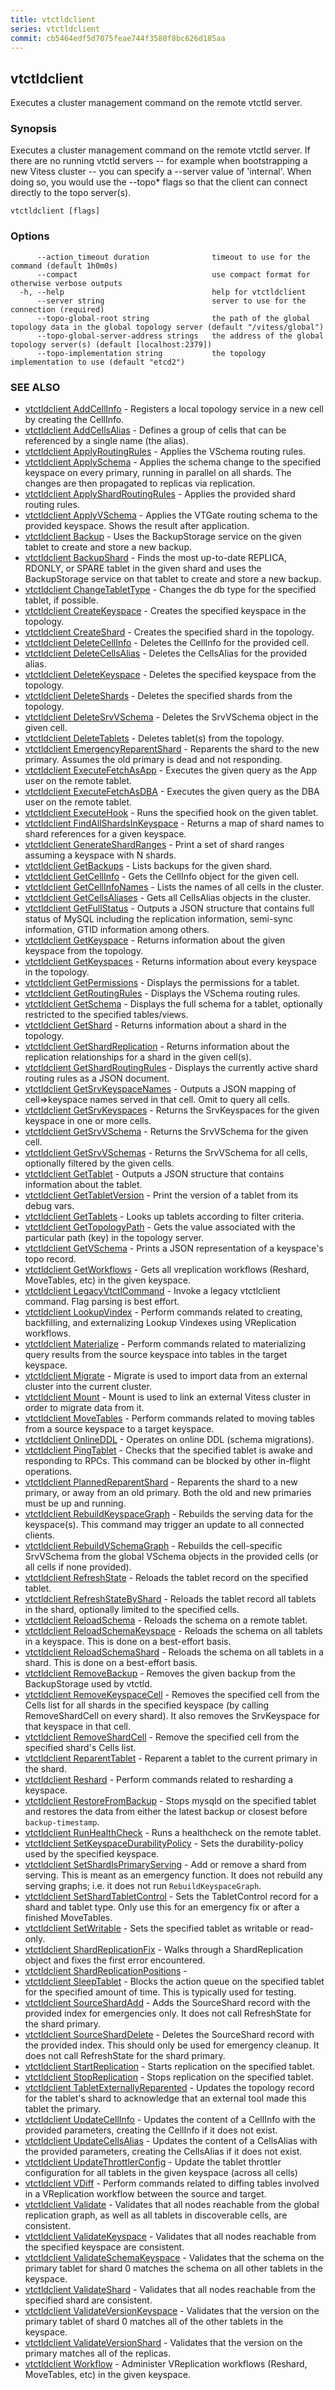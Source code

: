 ```yaml
---
title: vtctldclient
series: vtctldclient
commit: cb5464edf5d7075feae744f3580f8bc626d185aa
---
```

## vtctldclient

Executes a cluster management command on the remote vtctld server.

### Synopsis

Executes a cluster management command on the remote vtctld server.
If there are no running vtctld servers -- for example when bootstrapping
a new Vitess cluster -- you can specify a --server value of 'internal'.
When doing so, you would use the --topo* flags so that the client can
connect directly to the topo server(s).

```
vtctldclient [flags]
```

### Options

```
      --action_timeout duration              timeout to use for the command (default 1h0m0s)
      --compact                              use compact format for otherwise verbose outputs
  -h, --help                                 help for vtctldclient
      --server string                        server to use for the connection (required)
      --topo-global-root string              the path of the global topology data in the global topology server (default "/vitess/global")
      --topo-global-server-address strings   the address of the global topology server(s) (default [localhost:2379])
      --topo-implementation string           the topology implementation to use (default "etcd2")
```

### SEE ALSO

* [vtctldclient AddCellInfo](./vtctldclient_addcellinfo/)	 - Registers a local topology service in a new cell by creating the CellInfo.
* [vtctldclient AddCellsAlias](./vtctldclient_addcellsalias/)	 - Defines a group of cells that can be referenced by a single name (the alias).
* [vtctldclient ApplyRoutingRules](./vtctldclient_applyroutingrules/)	 - Applies the VSchema routing rules.
* [vtctldclient ApplySchema](./vtctldclient_applyschema/)	 - Applies the schema change to the specified keyspace on every primary, running in parallel on all shards. The changes are then propagated to replicas via replication.
* [vtctldclient ApplyShardRoutingRules](./vtctldclient_applyshardroutingrules/)	 - Applies the provided shard routing rules.
* [vtctldclient ApplyVSchema](./vtctldclient_applyvschema/)	 - Applies the VTGate routing schema to the provided keyspace. Shows the result after application.
* [vtctldclient Backup](./vtctldclient_backup/)	 - Uses the BackupStorage service on the given tablet to create and store a new backup.
* [vtctldclient BackupShard](./vtctldclient_backupshard/)	 - Finds the most up-to-date REPLICA, RDONLY, or SPARE tablet in the given shard and uses the BackupStorage service on that tablet to create and store a new backup.
* [vtctldclient ChangeTabletType](./vtctldclient_changetablettype/)	 - Changes the db type for the specified tablet, if possible.
* [vtctldclient CreateKeyspace](./vtctldclient_createkeyspace/)	 - Creates the specified keyspace in the topology.
* [vtctldclient CreateShard](./vtctldclient_createshard/)	 - Creates the specified shard in the topology.
* [vtctldclient DeleteCellInfo](./vtctldclient_deletecellinfo/)	 - Deletes the CellInfo for the provided cell.
* [vtctldclient DeleteCellsAlias](./vtctldclient_deletecellsalias/)	 - Deletes the CellsAlias for the provided alias.
* [vtctldclient DeleteKeyspace](./vtctldclient_deletekeyspace/)	 - Deletes the specified keyspace from the topology.
* [vtctldclient DeleteShards](./vtctldclient_deleteshards/)	 - Deletes the specified shards from the topology.
* [vtctldclient DeleteSrvVSchema](./vtctldclient_deletesrvvschema/)	 - Deletes the SrvVSchema object in the given cell.
* [vtctldclient DeleteTablets](./vtctldclient_deletetablets/)	 - Deletes tablet(s) from the topology.
* [vtctldclient EmergencyReparentShard](./vtctldclient_emergencyreparentshard/)	 - Reparents the shard to the new primary. Assumes the old primary is dead and not responding.
* [vtctldclient ExecuteFetchAsApp](./vtctldclient_executefetchasapp/)	 - Executes the given query as the App user on the remote tablet.
* [vtctldclient ExecuteFetchAsDBA](./vtctldclient_executefetchasdba/)	 - Executes the given query as the DBA user on the remote tablet.
* [vtctldclient ExecuteHook](./vtctldclient_executehook/)	 - Runs the specified hook on the given tablet.
* [vtctldclient FindAllShardsInKeyspace](./vtctldclient_findallshardsinkeyspace/)	 - Returns a map of shard names to shard references for a given keyspace.
* [vtctldclient GenerateShardRanges](./vtctldclient_generateshardranges/)	 - Print a set of shard ranges assuming a keyspace with N shards.
* [vtctldclient GetBackups](./vtctldclient_getbackups/)	 - Lists backups for the given shard.
* [vtctldclient GetCellInfo](./vtctldclient_getcellinfo/)	 - Gets the CellInfo object for the given cell.
* [vtctldclient GetCellInfoNames](./vtctldclient_getcellinfonames/)	 - Lists the names of all cells in the cluster.
* [vtctldclient GetCellsAliases](./vtctldclient_getcellsaliases/)	 - Gets all CellsAlias objects in the cluster.
* [vtctldclient GetFullStatus](./vtctldclient_getfullstatus/)	 - Outputs a JSON structure that contains full status of MySQL including the replication information, semi-sync information, GTID information among others.
* [vtctldclient GetKeyspace](./vtctldclient_getkeyspace/)	 - Returns information about the given keyspace from the topology.
* [vtctldclient GetKeyspaces](./vtctldclient_getkeyspaces/)	 - Returns information about every keyspace in the topology.
* [vtctldclient GetPermissions](./vtctldclient_getpermissions/)	 - Displays the permissions for a tablet.
* [vtctldclient GetRoutingRules](./vtctldclient_getroutingrules/)	 - Displays the VSchema routing rules.
* [vtctldclient GetSchema](./vtctldclient_getschema/)	 - Displays the full schema for a tablet, optionally restricted to the specified tables/views.
* [vtctldclient GetShard](./vtctldclient_getshard/)	 - Returns information about a shard in the topology.
* [vtctldclient GetShardReplication](./vtctldclient_getshardreplication/)	 - Returns information about the replication relationships for a shard in the given cell(s).
* [vtctldclient GetShardRoutingRules](./vtctldclient_getshardroutingrules/)	 - Displays the currently active shard routing rules as a JSON document.
* [vtctldclient GetSrvKeyspaceNames](./vtctldclient_getsrvkeyspacenames/)	 - Outputs a JSON mapping of cell=>keyspace names served in that cell. Omit to query all cells.
* [vtctldclient GetSrvKeyspaces](./vtctldclient_getsrvkeyspaces/)	 - Returns the SrvKeyspaces for the given keyspace in one or more cells.
* [vtctldclient GetSrvVSchema](./vtctldclient_getsrvvschema/)	 - Returns the SrvVSchema for the given cell.
* [vtctldclient GetSrvVSchemas](./vtctldclient_getsrvvschemas/)	 - Returns the SrvVSchema for all cells, optionally filtered by the given cells.
* [vtctldclient GetTablet](./vtctldclient_gettablet/)	 - Outputs a JSON structure that contains information about the tablet.
* [vtctldclient GetTabletVersion](./vtctldclient_gettabletversion/)	 - Print the version of a tablet from its debug vars.
* [vtctldclient GetTablets](./vtctldclient_gettablets/)	 - Looks up tablets according to filter criteria.
* [vtctldclient GetTopologyPath](./vtctldclient_gettopologypath/)	 - Gets the value associated with the particular path (key) in the topology server.
* [vtctldclient GetVSchema](./vtctldclient_getvschema/)	 - Prints a JSON representation of a keyspace's topo record.
* [vtctldclient GetWorkflows](./vtctldclient_getworkflows/)	 - Gets all vreplication workflows (Reshard, MoveTables, etc) in the given keyspace.
* [vtctldclient LegacyVtctlCommand](./vtctldclient_legacyvtctlcommand/)	 - Invoke a legacy vtctlclient command. Flag parsing is best effort.
* [vtctldclient LookupVindex](./vtctldclient_lookupvindex/)	 - Perform commands related to creating, backfilling, and externalizing Lookup Vindexes using VReplication workflows.
* [vtctldclient Materialize](./vtctldclient_materialize/)	 - Perform commands related to materializing query results from the source keyspace into tables in the target keyspace.
* [vtctldclient Migrate](./vtctldclient_migrate/)	 - Migrate is used to import data from an external cluster into the current cluster.
* [vtctldclient Mount](./vtctldclient_mount/)	 - Mount is used to link an external Vitess cluster in order to migrate data from it.
* [vtctldclient MoveTables](./vtctldclient_movetables/)	 - Perform commands related to moving tables from a source keyspace to a target keyspace.
* [vtctldclient OnlineDDL](./vtctldclient_onlineddl/)	 - Operates on online DDL (schema migrations).
* [vtctldclient PingTablet](./vtctldclient_pingtablet/)	 - Checks that the specified tablet is awake and responding to RPCs. This command can be blocked by other in-flight operations.
* [vtctldclient PlannedReparentShard](./vtctldclient_plannedreparentshard/)	 - Reparents the shard to a new primary, or away from an old primary. Both the old and new primaries must be up and running.
* [vtctldclient RebuildKeyspaceGraph](./vtctldclient_rebuildkeyspacegraph/)	 - Rebuilds the serving data for the keyspace(s). This command may trigger an update to all connected clients.
* [vtctldclient RebuildVSchemaGraph](./vtctldclient_rebuildvschemagraph/)	 - Rebuilds the cell-specific SrvVSchema from the global VSchema objects in the provided cells (or all cells if none provided).
* [vtctldclient RefreshState](./vtctldclient_refreshstate/)	 - Reloads the tablet record on the specified tablet.
* [vtctldclient RefreshStateByShard](./vtctldclient_refreshstatebyshard/)	 - Reloads the tablet record all tablets in the shard, optionally limited to the specified cells.
* [vtctldclient ReloadSchema](./vtctldclient_reloadschema/)	 - Reloads the schema on a remote tablet.
* [vtctldclient ReloadSchemaKeyspace](./vtctldclient_reloadschemakeyspace/)	 - Reloads the schema on all tablets in a keyspace. This is done on a best-effort basis.
* [vtctldclient ReloadSchemaShard](./vtctldclient_reloadschemashard/)	 - Reloads the schema on all tablets in a shard. This is done on a best-effort basis.
* [vtctldclient RemoveBackup](./vtctldclient_removebackup/)	 - Removes the given backup from the BackupStorage used by vtctld.
* [vtctldclient RemoveKeyspaceCell](./vtctldclient_removekeyspacecell/)	 - Removes the specified cell from the Cells list for all shards in the specified keyspace (by calling RemoveShardCell on every shard). It also removes the SrvKeyspace for that keyspace in that cell.
* [vtctldclient RemoveShardCell](./vtctldclient_removeshardcell/)	 - Remove the specified cell from the specified shard's Cells list.
* [vtctldclient ReparentTablet](./vtctldclient_reparenttablet/)	 - Reparent a tablet to the current primary in the shard.
* [vtctldclient Reshard](./vtctldclient_reshard/)	 - Perform commands related to resharding a keyspace.
* [vtctldclient RestoreFromBackup](./vtctldclient_restorefrombackup/)	 - Stops mysqld on the specified tablet and restores the data from either the latest backup or closest before `backup-timestamp`.
* [vtctldclient RunHealthCheck](./vtctldclient_runhealthcheck/)	 - Runs a healthcheck on the remote tablet.
* [vtctldclient SetKeyspaceDurabilityPolicy](./vtctldclient_setkeyspacedurabilitypolicy/)	 - Sets the durability-policy used by the specified keyspace.
* [vtctldclient SetShardIsPrimaryServing](./vtctldclient_setshardisprimaryserving/)	 - Add or remove a shard from serving. This is meant as an emergency function. It does not rebuild any serving graphs; i.e. it does not run `RebuildKeyspaceGraph`.
* [vtctldclient SetShardTabletControl](./vtctldclient_setshardtabletcontrol/)	 - Sets the TabletControl record for a shard and tablet type. Only use this for an emergency fix or after a finished MoveTables.
* [vtctldclient SetWritable](./vtctldclient_setwritable/)	 - Sets the specified tablet as writable or read-only.
* [vtctldclient ShardReplicationFix](./vtctldclient_shardreplicationfix/)	 - Walks through a ShardReplication object and fixes the first error encountered.
* [vtctldclient ShardReplicationPositions](./vtctldclient_shardreplicationpositions/)	 - 
* [vtctldclient SleepTablet](./vtctldclient_sleeptablet/)	 - Blocks the action queue on the specified tablet for the specified amount of time. This is typically used for testing.
* [vtctldclient SourceShardAdd](./vtctldclient_sourceshardadd/)	 - Adds the SourceShard record with the provided index for emergencies only. It does not call RefreshState for the shard primary.
* [vtctldclient SourceShardDelete](./vtctldclient_sourcesharddelete/)	 - Deletes the SourceShard record with the provided index. This should only be used for emergency cleanup. It does not call RefreshState for the shard primary.
* [vtctldclient StartReplication](./vtctldclient_startreplication/)	 - Starts replication on the specified tablet.
* [vtctldclient StopReplication](./vtctldclient_stopreplication/)	 - Stops replication on the specified tablet.
* [vtctldclient TabletExternallyReparented](./vtctldclient_tabletexternallyreparented/)	 - Updates the topology record for the tablet's shard to acknowledge that an external tool made this tablet the primary.
* [vtctldclient UpdateCellInfo](./vtctldclient_updatecellinfo/)	 - Updates the content of a CellInfo with the provided parameters, creating the CellInfo if it does not exist.
* [vtctldclient UpdateCellsAlias](./vtctldclient_updatecellsalias/)	 - Updates the content of a CellsAlias with the provided parameters, creating the CellsAlias if it does not exist.
* [vtctldclient UpdateThrottlerConfig](./vtctldclient_updatethrottlerconfig/)	 - Update the tablet throttler configuration for all tablets in the given keyspace (across all cells)
* [vtctldclient VDiff](./vtctldclient_vdiff/)	 - Perform commands related to diffing tables involved in a VReplication workflow between the source and target.
* [vtctldclient Validate](./vtctldclient_validate/)	 - Validates that all nodes reachable from the global replication graph, as well as all tablets in discoverable cells, are consistent.
* [vtctldclient ValidateKeyspace](./vtctldclient_validatekeyspace/)	 - Validates that all nodes reachable from the specified keyspace are consistent.
* [vtctldclient ValidateSchemaKeyspace](./vtctldclient_validateschemakeyspace/)	 - Validates that the schema on the primary tablet for shard 0 matches the schema on all other tablets in the keyspace.
* [vtctldclient ValidateShard](./vtctldclient_validateshard/)	 - Validates that all nodes reachable from the specified shard are consistent.
* [vtctldclient ValidateVersionKeyspace](./vtctldclient_validateversionkeyspace/)	 - Validates that the version on the primary tablet of shard 0 matches all of the other tablets in the keyspace.
* [vtctldclient ValidateVersionShard](./vtctldclient_validateversionshard/)	 - Validates that the version on the primary matches all of the replicas.
* [vtctldclient Workflow](./vtctldclient_workflow/)	 - Administer VReplication workflows (Reshard, MoveTables, etc) in the given keyspace.

